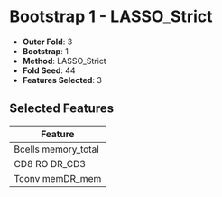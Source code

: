 # Bootstrap 1 - LASSO_Strict

- **Outer Fold**: 3
- **Bootstrap**: 1
- **Method**: LASSO_Strict
- **Fold Seed**: 44
- **Features Selected**: 3

## Selected Features

| Feature |
|---------|
| Bcells memory_total |
| CD8 RO DR_CD3 |
| Tconv memDR_mem |
